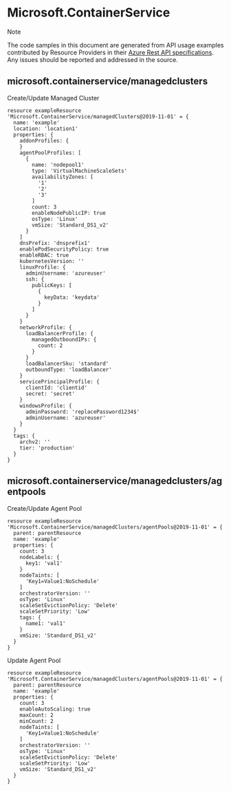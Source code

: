 # Microsoft.ContainerService
  
> [!NOTE]
> The code samples in this document are generated from API usage examples contributed by Resource Providers in their [Azure Rest API specifications](https://github.com/Azure/azure-rest-api-specs). Any issues should be reported and addressed in the source.


## microsoft.containerservice/managedclusters

Create/Update Managed Cluster
```bicep
resource exampleResource 'Microsoft.ContainerService/managedClusters@2019-11-01' = {
  name: 'example'
  location: 'location1'
  properties: {
    addonProfiles: {
    }
    agentPoolProfiles: [
      {
        name: 'nodepool1'
        type: 'VirtualMachineScaleSets'
        availabilityZones: [
          '1'
          '2'
          '3'
        ]
        count: 3
        enableNodePublicIP: true
        osType: 'Linux'
        vmSize: 'Standard_DS1_v2'
      }
    ]
    dnsPrefix: 'dnsprefix1'
    enablePodSecurityPolicy: true
    enableRBAC: true
    kubernetesVersion: ''
    linuxProfile: {
      adminUsername: 'azureuser'
      ssh: {
        publicKeys: [
          {
            keyData: 'keydata'
          }
        ]
      }
    }
    networkProfile: {
      loadBalancerProfile: {
        managedOutboundIPs: {
          count: 2
        }
      }
      loadBalancerSku: 'standard'
      outboundType: 'loadBalancer'
    }
    servicePrincipalProfile: {
      clientId: 'clientid'
      secret: 'secret'
    }
    windowsProfile: {
      adminPassword: 'replacePassword1234$'
      adminUsername: 'azureuser'
    }
  }
  tags: {
    archv2: ''
    tier: 'production'
  }
}
```

## microsoft.containerservice/managedclusters/agentpools

Create/Update Agent Pool
```bicep
resource exampleResource 'Microsoft.ContainerService/managedClusters/agentPools@2019-11-01' = {
  parent: parentResource 
  name: 'example'
  properties: {
    count: 3
    nodeLabels: {
      key1: 'val1'
    }
    nodeTaints: [
      'Key1=Value1:NoSchedule'
    ]
    orchestratorVersion: ''
    osType: 'Linux'
    scaleSetEvictionPolicy: 'Delete'
    scaleSetPriority: 'Low'
    tags: {
      name1: 'val1'
    }
    vmSize: 'Standard_DS1_v2'
  }
}
```

Update Agent Pool
```bicep
resource exampleResource 'Microsoft.ContainerService/managedClusters/agentPools@2019-11-01' = {
  parent: parentResource 
  name: 'example'
  properties: {
    count: 3
    enableAutoScaling: true
    maxCount: 2
    minCount: 2
    nodeTaints: [
      'Key1=Value1:NoSchedule'
    ]
    orchestratorVersion: ''
    osType: 'Linux'
    scaleSetEvictionPolicy: 'Delete'
    scaleSetPriority: 'Low'
    vmSize: 'Standard_DS1_v2'
  }
}
```
